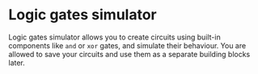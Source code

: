 # Logic gates simulator

Logic gates simulator allows you to create circuits using built-in components like `and` or `xor` gates, and simulate their behaviour. You are allowed to save your circuits and use them as a separate building blocks later.
